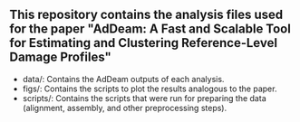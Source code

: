 ## This repository contains the analysis files used for the paper "AdDeam: A Fast and Scalable Tool for Estimating and Clustering Reference-Level Damage Profiles"

- data/: Contains the AdDeam outputs of each analysis.
- figs/: Contains the scripts to plot the results analogous to the paper.
- scripts/: Contains the scripts that were run for preparing the data (alignment, assembly, and other preprocessing steps).


